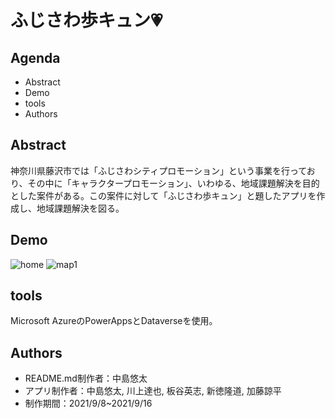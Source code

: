 # ふじさわ歩キュン:heartpulse:

## Agenda
* Abstract
* Demo
* tools
* Authors

## Abstract
神奈川県藤沢市では「ふじさわシティプロモーション」という事業を行っており、その中に「キャラクタープロモーション」、いわゆる、地域課題解決を目的とした案件がある。この案件に対して「ふじさわ歩キュン」と題したアプリを作成し、地域課題解決を図る。


## Demo
![home](https://user-images.githubusercontent.com/87302837/161451225-c890d066-db1d-4df6-918b-62907a35c2c8.gif)
![map1](https://media.giphy.com/media/JnROI2zreJCGN9y9Dx/giphy.gif)


## tools
Microsoft AzureのPowerAppsとDataverseを使用。


## Authors
* README.md制作者：中島悠太
* アプリ制作者：中島悠太, 川上達也, 板谷英志, 新徳隆道, 加藤諒平
* 制作期間：2021/9/8~2021/9/16

